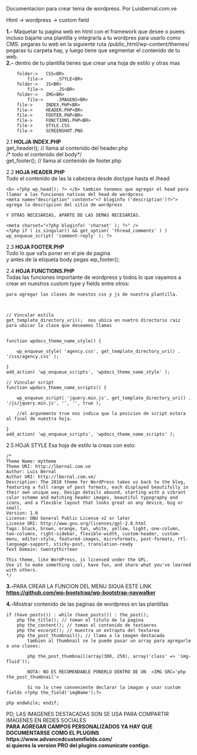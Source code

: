 Documentacion para crear tema de wordpress.
Por Luisbernal.com.ve

Html -> wordpress -> custom field

<b>1.-</b> Maquetar tu pagina web en html con el framework que desee o puees incluso bajarte una plantilla y integrarla a tu wordpres para usarlo como CMS.
	pegaras tu web en la siguiente ruta /public_html/wp-content/themes/ pegaras tu carpeta hay, y luego tiene que segmentar el contenido de tu web.<br>
<b>2.-</b> dentro de tu plantilla tienes que crear una hoja de estilo 	y otras mas <br>

		folder->   CSS<BR>
			file->     .STYLE<BR>
		folder->   JS<BR>
			file->     .JS<BR>
		folder->   IMG<BR>
			file->     .IMAGENS<BR>
		file->     INDEX.PHP<BR>
		file->     HEADER.PHP<BR>
		file->     FOOTER.PHP<BR>
		file->     FONCTIONS.PHP<BR>
		file->     STYLE.CSS 
		file->     SCREENSHOT.PNG



2.1 <b>HOLJA INDEX.PHP </b>	<br>
get_header(); // llama al contenido del header.php<br>
 /* todo el contenido del body*/<br>
get_footer(); // llama al contenido de footer.php<br>
	

2.2 <b>HOJA HEADER.PHP</b><br> 
	Todo el contenido de las la cabezera desde doctype hasta el /head <br>

	<b> <?php wp_head(); ?> </b> tambien tenemos que agregar el head para llamar a las funciones nativas del head de wordpress
	<meta name="description" content="<? bloginfo ('description')?>"> agrega la descripcion del sitio de wordpress

	Y OTRAS NECESARIAS, APARTE DE LAS DEMAS NECESARIAS.

	<meta charset="<?php bloginfo( 'charset' ); ?>" />
	<?php if ( is_singular() && get_option( 'thread_comments' ) ) wp_enqueue_script( 'comment-reply' ); ?>

2.3 <b>HOJA FOOTER.PHP</b><br> 
	Todo lo que va1s  poner en el pie de pagina <br>
	y antes de la etiqueta body pegas wp_footer();

2.4 <b>HOJA FUNCTIONS.PHP</b><br> 
	Todas las funciones importante de wordpress y todos lo que vayamos a crear en nuestros custom type y fields entre otros:

	para agregar las clases de nuestos css y js de nuestra plantilla.



	// Vincular estilo 
	get_template_directory_uri();  nos ubica en nuetro directorio raiz para ubicar la clase que deseamos llamas


	function wpdocs_theme_name_style() {

		wp_enqueue_style( 'agency.css', get_template_directory_uri() . '/css/agency.css' );

	}
	add_action( 'wp_enqueue_scripts', 'wpdocs_theme_name_style' );

	// Vincular script 
	function wpdocs_theme_name_scripts() {

		wp_enqueue_script( 'jquery.min.js', get_template_directory_uri() . '/js/jquery.min.js', '', '', true );	

		//el argunmento true nos indica que la posicion de script estara al final de nuestra hoja.

	}
	add_action( 'wp_enqueue_scripts', 'wpdocs_theme_name_scripts' );


2.5 HOJA STYLE
	Esa hoja de estilo la creas con esto:

	/*
	Theme Name: mytheme
	Theme URI: http://lbernal.com.ve
	Author: Luis Bernal
	Author URI: http://lbernal.com.ve/
	Description: The 2018 theme for WordPress takes us back to the blog, featuring a full range of post formats, each displayed beautifully in their own unique way. Design details abound, starting with a vibrant color scheme and matching header images, beautiful typography and icons, and a flexible layout that looks great on any device, big or small.
	Version: 1.0
	License: GNU General Public License v2 or later
	License URI: http://www.gnu.org/licenses/gpl-2.0.html
	Tags: black, brown, orange, tan, white, yellow, light, one-column, two-columns, right-sidebar, flexible-width, custom-header, custom-menu, editor-style, featured-images, microformats, post-formats, rtl-language-support, sticky-post, translation-ready
	Text Domain: twentythirteen

	This theme, like WordPress, is licensed under the GPL.
	Use it to make something cool, have fun, and share what you've learned with others.
	*/


<b>3.-</b>PARA CREAR LA FUNCION DEL MENU SIGUA ESTE LINK  <b>https://github.com/wp-bootstrap/wp-bootstrap-navwalker</b>

<b>4.-</b>Mostrar contenido de las paginas de wordpress en las plantillas

	if (have_posts()) : while (have_posts()) : the_post(); 
		php the_title(); // toman el titulo de la pagina 
		php the_content(); // toman el contenido de textaeres 
		php the excerpt(); // muestra un extrapto del textarea
		php the_post_thumbnail(); // llama a la imagen destacada
			tambien al thumbnail se le puede pasar un array para agregarle a una clases:

			php the_post_thumbnail(array(300, 250), array('class' => 'img-fluid'));

			NOTA: NO ES RECOMENDABLE PONERLO DENTRO DE UN  <IMG SRC='php the_post_thumbnail'>

			Si no lo cree conveniente declarar la imagan y usar custom fields <?php the_field('imgName');?>

	php endwhile; endif; 


<p>PD; LAS IMAGENES DESTACADAS SON SE USA PARA COMPARTIR IMAGENES EN REDES SOCIALES <br>
<b>PARA AGREGAR CAMPOS PERSONALIZADOS YA HAY QUE DOCUMENTARSE COMO EL PLUGINS https://www.advancedcustomfields.com/ <br> si quieres la version PRO del plugins comunicate contigo. </b>
</p>
	

	




